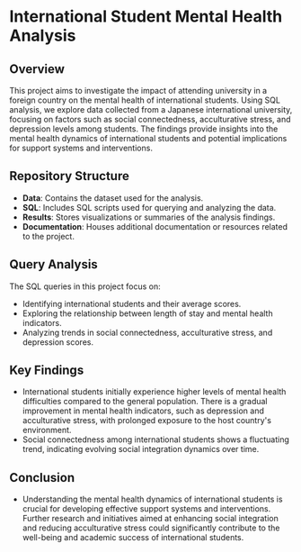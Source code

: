 # International Student Mental Health Analysis

## Overview
This project aims to investigate the impact of attending university in a foreign country on the mental health of international students. Using SQL analysis, we explore data collected from a Japanese international university, focusing on factors such as social connectedness, acculturative stress, and depression levels among students. The findings provide insights into the mental health dynamics of international students and potential implications for support systems and interventions.

## Repository Structure
- **Data**: Contains the dataset used for the analysis.
- **SQL**: Includes SQL scripts used for querying and analyzing the data.
- **Results**: Stores visualizations or summaries of the analysis findings.
- **Documentation**: Houses additional documentation or resources related to the project.

## Query Analysis
The SQL queries in this project focus on:

- Identifying international students and their average scores.
- Exploring the relationship between length of stay and mental health indicators.
- Analyzing trends in social connectedness, acculturative stress, and depression scores.

## Key Findings
- International students initially experience higher levels of mental health difficulties compared to the general population.
There is a gradual improvement in mental health indicators, such as depression and acculturative stress, with prolonged exposure to the host country's environment.
- Social connectedness among international students shows a fluctuating trend, indicating evolving social integration dynamics over time.

## Conclusion
- Understanding the mental health dynamics of international students is crucial for developing effective support systems and interventions. Further research and initiatives aimed at enhancing social integration and reducing acculturative stress could significantly contribute to the well-being and academic success of international students.
